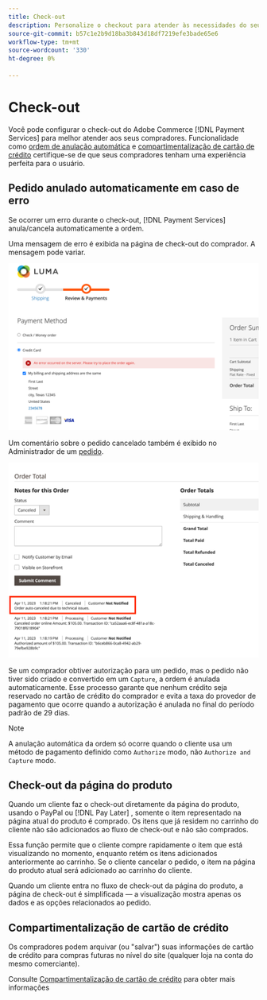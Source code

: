 ```yaml
---
title: Check-out
description: Personalize o checkout para atender às necessidades do seu cliente.
source-git-commit: b57c1e2b9d18ba3b843d18df7219efe3bade65e6
workflow-type: tm+mt
source-wordcount: '330'
ht-degree: 0%

---
```



# Check-out

Você pode configurar o check-out do Adobe Commerce [!DNL Payment Services] para melhor atender aos seus compradores. Funcionalidade como [ordem de anulação automática](#order-auto-voided-if-error) e [compartimentalização de cartão de crédito](#credit-card-vaulting) certifique-se de que seus compradores tenham uma experiência perfeita para o usuário.

## Pedido anulado automaticamente em caso de erro

Se ocorrer um erro durante o check-out, [!DNL Payment Services] anula/cancela automaticamente a ordem.

Uma mensagem de erro é exibida na página de check-out do comprador. A mensagem pode variar.

![Erro ao verificar](assets/user-checkout-error.png "Erro ao fazer check-out")

Um comentário sobre o pedido cancelado também é exibido no Administrador de um [pedido](https://experienceleague.adobe.com/docs/commerce-admin/stores-sales/order-management/orders/orders.html?lang=en).

![Comentário do pedido cancelado no Admin para pedido](assets/admin-checkout-error.png "Comentário do pedido cancelado no Admin para pedido")

Se um comprador obtiver autorização para um pedido, mas o pedido não tiver sido criado e convertido em um `Capture`, a ordem é anulada automaticamente. Esse processo garante que nenhum crédito seja reservado no cartão de crédito do comprador e evita a taxa do provedor de pagamento que ocorre quando a autorização é anulada no final do período padrão de 29 dias.

>[!NOTE]
>
>A anulação automática da ordem só ocorre quando o cliente usa um método de pagamento definido como `Authorize` modo, não `Authorize and Capture` modo.

## Check-out da página do produto

Quando um cliente faz o check-out diretamente da página do produto, usando o PayPal ou [!DNL Pay Later] , somente o item representado na página atual do produto é comprado. Os itens que já residem no carrinho do cliente não são adicionados ao fluxo de check-out e não são comprados.

Essa função permite que o cliente compre rapidamente o item que está visualizando no momento, enquanto retém os itens adicionados anteriormente ao carrinho.
Se o cliente cancelar o pedido, o item na página do produto atual será adicionado ao carrinho do cliente.

Quando um cliente entra no fluxo de check-out da página do produto, a página de check-out é simplificada — a visualização mostra apenas os dados e as opções relacionados ao pedido.

## Compartimentalização de cartão de crédito

Os compradores podem arquivar (ou &quot;salvar&quot;) suas informações de cartão de crédito para compras futuras no nível do site (qualquer loja na conta do mesmo comerciante).

Consulte [Compartimentalização de cartão de crédito](vaulting.md) para obter mais informações
